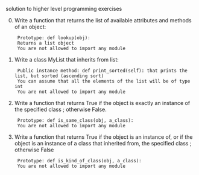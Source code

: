 solution to higher level programming exercises

0. Write a function that returns the list of available attributes and methods of an object:

        Prototype: def lookup(obj):
        Returns a list object
        You are not allowed to import any module

1. Write a class MyList that inherits from list:

        Public instance method: def print_sorted(self): that prints the list, but sorted (ascending sort)
        You can assume that all the elements of the list will be of type int
        You are not allowed to import any module

2. Write a function that returns True if the object is exactly an instance of the specified class ; otherwise False.

        Prototype: def is_same_class(obj, a_class):
        You are not allowed to import any module

3. Write a function that returns True if the object is an instance of, or if the object is an instance of a class that inherited from, the specified class ; otherwise False

        Prototype: def is_kind_of_class(obj, a_class):
        You are not allowed to import any module
